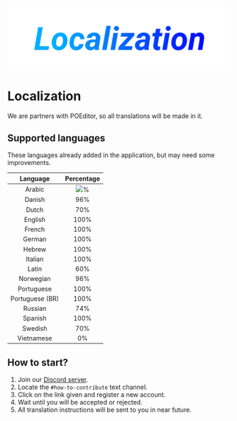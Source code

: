 <div align="center"><img src="gitassets/localization.png"></div>

# Localization
We are partners with POEditor, so all translations will be made in it.

## Supported languages
These languages already added in the application, but may need some improvements.

| Language | Percentage |
| :---: | :---: |
| Arabic | <img src="https://premid.app/lang.png/?Arabic">% |
| Danish | 96% |
| Dutch | 70% |
| English  | 100% |
| French | 100% |
| German | 100% |
| Hebrew | 100% |
| Italian | 100% |
| Latin | 60% |
| Norwegian | 96% |
| Portuguese | 100% |
| Portuguese (BR) | 100% |
| Russian | 74% |
| Spanish | 100% |
| Swedish | 70% |
| Vietnamese | 0% |

## How to start?

1. Join our [Discord server](https://discord.gg/WvfVZ8T).
2. Locate the `#how-to-contribute` text channel.
3. Click on the link given and register a new account.
4. Wait until you will be accepted or rejected.
5. All translation instructions will be sent to you in near future.
